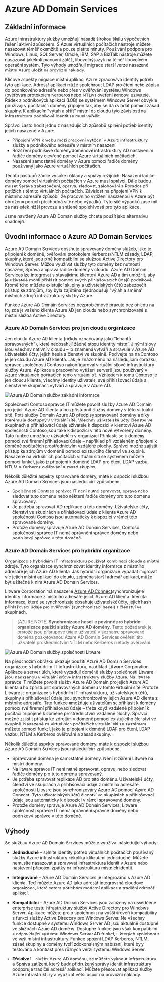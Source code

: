 <properties
    pageTitle="Základní informace o Azure Active Directory Domain Services | Microsoft Azure"
    description="Základní informace o Azure Active Directory Domain Services"
    services="active-directory-ds"
    documentationCenter=""
    authors="mahesh-unnikrishnan"
    manager="stevenpo"
    editor="curtand"/>

<tags
    ms.service="active-directory-ds"
    ms.workload="identity"
    ms.tgt_pltfrm="na"
    ms.devlang="na"
    ms.topic="article"
    ms.date="10/07/2016"
    ms.author="maheshu"/>

# <a name="azure-ad-domain-services"></a>Azure AD Domain Services

## <a name="overview"></a>Základní informace
Azure infrastruktury služby umožňují nasadit širokou škálu výpočetních řešení aktivní způsobem. S Azure virtuálních počítačích nástroje můžete nasazovat téměř okamžitě a pouze platíte minuty. Používání podpora pro Windows, Linux, SQL Server, Oracle, IBM, SAP a BizTalk nástroje můžete nasazovat jakékoli pracovní zátěž, libovolný jazyk na téměř libovolném operační systém. Tyto výhody umožňují migrace starší verze nasazené místní Azure uložit na provozní náklady.

Klíčové aspekty migrace místní aplikací Azure zpracovává identity potřeb tyto aplikace. Adresář aplikací může spolehnout LDAP pro čtení nebo zápisu do podnikového adresáře nebo přes v ověřování systému Windows (ověřování protokolem Kerberos nebo NTLM) ověření koncoví uživatelé. Řádek z podnikových aplikací (LOB) se systémem Windows Server obvykle používají v počítačích domény připojen tak, aby se dá ovládat pomocí zásad skupiny. K aplikacím "výtah a shift" místní do cloudu tyto závislostí na infrastruktura podnikové identit se musí vyřešit.

Správci často hodit jednu z následujících způsobů splnění potřeb identity jejich nasazené v Azure:

- Připojení VPN k webu mezi pracovní vytížení v Azure infrastruktury služby a podnikového adresáře v místním nasazení.
- Rozšíření podnikové domény/doménové infrastruktury AD nastavením řadiče domény otevřené pomocí Azure virtuálních počítačích.
- Nasazení samostatné domény v Azure pomocí řadiče domény používaný jako Azure virtuálních počítačích.

Těchto postupů žádné vysoké náklady a správy režijních. Nasazení řadiče domény pomocí virtuálních počítačích v Azure musí správci. Dále budou muset Správa zabezpečení, oprava, sledovat, zálohování a Poradce při potížích s těmito virtuálních počítačích. Závislost na připojení VPN k místního adresáře způsobí, že pracovního vytížení nasazenou v Azure být ohroženo poruch přechodná sítě nebo výpadků. Tyto sítě výpadků zase mít za následek nižší provozu a snížené spolehlivosti pro tyto aplikace.

Jsme navržený Azure AD Domain služby chcete použít jako alternativu snadnější.


## <a name="introducing-azure-ad-domain-services"></a>Úvodní informace o Azure AD Domain Services
Azure AD Domain Services obsahuje spravovaný domény služeb, jako je připojení k doméně, ověřování protokolem Kerberos/NTLM zásady, LDAP, skupiny, které jsou plně kompatibilní se službou Active Directory pro Windows Server. Můžou využívat služby tyto domény bez nutnosti nasazení, Správa a oprava řadiče domény v cloudu. Azure AD Domain Services lze integrovat s stávajícímu klientovi Azure AD a tím umožnit, aby je uživatelé mohli přihlásit pomocí svých přihlašovacích údajů podnikové. Kromě toho můžete existující skupiny a uživatelských účtů zabezpečit přístup ke zdrojům, aby byla zajištěna zjednodušují "výtah a směna" místních zdrojů infrastruktury služby Azure.

Funkce Azure AD Domain Services bezproblémově pracuje bez ohledu na to, zda je vašeho klienta Azure AD jen cloudu nebo synchronizované s místní služba Active Directory.

### <a name="azure-ad-domain-services-for-cloud-only-organizations"></a>Azure AD Domain Services pro jen cloudu organizace
Jen cloudu Azure AD klienta (někdy označovány jako "tenantů spravovaných"), které neobsahují žádné stopu identity místní. Jinými slovy jsou všechny nativní v cloudu – to znamená vytváří a spravuje v Azure AD uživatelské účty, jejich hesla a členství ve skupině. Podívejte na na Contoso je jen cloudu Azure AD klienta. Jak je znázorněno na následujícím obrázku, správce společnosti Contoso nakonfiguroval virtuální síťové infrastruktury služby Azure. Aplikace a pracovního vytížení serverů jsou používaný v Azure virtuálních počítačích tento virtuální síť. Vzhledem k tomu Contoso je jen cloudu klienta, všechny identity uživatele, své přihlašovací údaje a členství ve skupinách vytváří a spravuje v Azure AD.

![Azure AD Domain služby základní informace](./media/active-directory-domain-services-overview/aadds-overview.png)

Společnosti Contoso správce IT můžete povolit služby Azure AD Domain pro jejich Azure AD klienta a ho zpřístupnit služby domény v této virtuální sítě. Poté služby Domain Azure AD předpisy spravované domény a díky kterému je dostupný v virtuální sítě. Všechny uživatelské účty členství ve skupinách a přihlašovací údaje uživatele k dispozici v klientovi Azure AD společnosti Contoso jsou také k dispozici v této nově vytvořený domény. Tato funkce umožňuje uživatelům v organizaci Přihlaste se k domény pomocí své firemní přihlašovací údaje – například při vzdáleném připojení k doméně počítačích prostřednictvím vzdálené plochy. Správci možné zajistit přístup ke zdrojům v doméně pomocí existujícího členství ve skupině. Nasazené na virtuálních počítačích virtuální síti se systémem můžete pomocí funkcí, jako je připojení k doméně LDAP pro čtení, LDAP vazbu, NTLM a Kerberos ověřování a zásad skupiny.

Několik důležité aspekty spravované domény, máte k dispozici službou Azure AD Domain Services jsou následujícím způsobem:

- Společnosti Contoso správce IT není nutné spravovat, oprava nebo sledovat tuto doménu nebo některé řadiče domény pro tuto doménu spravovaný.
- Je potřeba spravovat AD replikace u této domény. Uživatelské účty, členství ve skupinách a přihlašovací údaje z klienta Azure AD společnosti Contoso jsou automaticky k dispozici v rámci této spravované domény.
- Protože domény spravuje Azure AD Domain Services, Contoso společnosti správce IT nemá oprávnění správce domény nebo podnikový správce v této doméně.


### <a name="azure-ad-domain-services-for-hybrid-organizations"></a>Azure AD Domain Services pro hybridní organizace
Organizace s hybridním IT infrastrukturu používat kombinaci cloudu a místní zdroje. Tyto organizace synchronizovat identity informace z místního adresáře jejich Azure AD klienta. Jak hybridní organizace vypadat migrovat víc jejich místní aplikací do cloudu, zejména starší adresář aplikací, může být užitečné k nim Azure AD Domain Services.

Litware Corporation má nasazené [Azure AD Connect](../active-directory/active-directory-aadconnect.md)synchronizujete identity informace z místního adresáře jejich Azure AD klienta. Identita informace, které se synchronizuje obsahuje uživatelské účty, jejich hash přihlašovací údaje pro ověřování (synchronizaci hesel) a členství ve skupinách.

> [AZURE.NOTE] **Synchronizace hesel je povinné pro hybridní organizace použití služby Azure AD domény**. Tento požadavek je, protože jsou přístupové údaje uživatelů v seznamu spravované doména poskytovanou Azure AD Domain Services ověření tito uživatelé prostřednictvím NTLM nebo Kerberos metody ověřování.

![Azure AD Domain služby společnosti Litware](./media/active-directory-domain-services-overview/aadds-overview-synced-tenant.png)

Na předchozím obrázku ukazuje použití Azure AD Domain Services organizace s hybridním IT infrastrukturu, například Litware Corporation. Aplikace a server úloh, které vyžadují doméně služby společnosti Litware jsou nasazenou v virtuální síťové infrastruktury služby Azure. Na litware správce IT můžete povolit služby Azure AD Domain pro jejich Azure AD klienta a ho zpřístupnit spravovaných doménu v tomto virtuální sítě. Protože Litware je organizace s hybridním IT infrastrukturu, uživatelských účtů, skupiny a přihlašovací údaje jsou synchronizovány jejich Azure AD klienta z místního adresáře. Tato funkce umožňuje uživatelům se přihlásit k domény pomocí své firemní přihlašovací údaje – třeba když vzdáleně připojení k počítači připojené k doméně prostřednictvím vzdálené plochy. Správci možné zajistit přístup ke zdrojům v doméně pomocí existujícího členství ve skupině. Nasazené na virtuálních počítačích virtuální síti se systémem můžete pomocí funkcí, jako je připojení k doméně LDAP pro čtení, LDAP vazbu, NTLM a Kerberos ověřování a zásad skupiny.

Několik důležité aspekty spravované domény, máte k dispozici službou Azure AD Domain Services jsou následujícím způsobem:

- Spravované doména je samostatné domény. Není rozšíření Litware na místní domény.
- Na litware správce IT není nutné spravovat, opravu, nebo sledovat řadiče domény pro tuto doménu spravovaný.
- Je potřeba spravovat replikace AD pro tuto doménu. Uživatelské účty, členství ve skupinách a přihlašovací údaje z místního adresáře společnosti Litware jsou synchronizovány Azure AD pomocí Azure AD Connect. Tyto uživatelských účtů členství ve skupinách a přihlašovací údaje jsou automaticky k dispozici v rámci spravované domény.
- Protože domény spravuje Azure AD Domain Services, Litware společnosti správce IT nemá oprávnění správce domény nebo podnikový správce v této doméně.


## <a name="benefits"></a>Výhody
Se službou Azure AD Domain Services můžete využívat následující výhody:

-   **Jednoduché** – splníte identity potřeb virtuálních počítačích používaný služby Azure infrastruktury několika kliknutími jednoduché. Můžete nemusíte nasazovat a spravovat infrastruktura identit v Azure nebo nastavení připojení zpátky na infrastrukturu místních identit.

-   **Integrované** – Azure AD Domain Services je integrováno s Azure AD klienta. Teď můžete Azure AD jako adresář integrovaná cloudové organizace, která caters potřebám moderní aplikace a tradiční adresář aplikací.

-   **Kompatibilní** – Azure AD Domain Services jsou založeny na osvědčené enterprise testu infrastruktury služby Active Directory pro Windows Server. Aplikace můžete proto spolehnout na vyšší úroveň kompatibility s funkcí služby Active Directory pro Windows Server. Ne všechny funkce dostupné v systému Windows Server AD jsou aktuálně dostupné ve službách Azure AD domény. Dostupné funkce jsou však kompatibilní s odpovídající systému Windows Server AD funkcí, u kterých spolehnout ve vaší místní infrastruktury. Funkce spojení LDAP Kerberos, NTLM, zásad skupiny a domény tvoří zdokonaleným nabízení, které byly testováno a kontrast přes různých verzí systému Windows Server.

-   **Efektivní** – služby Azure AD doménu, se můžete vyhnout infrastrukturu a Správa zatížení, který bude přidružený správy identit infrastruktury podporuje tradiční adresář aplikací. Můžete přesouvat aplikací služby Azure infrastruktury a využívat větší úspor na provozní náklady.
